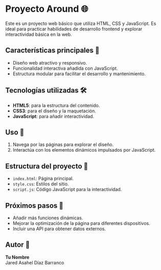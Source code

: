 # Proyecto Around 🌐  

Este es un proyecto web básico que utiliza HTML, CSS y JavaScript. Es ideal para practicar habilidades de desarrollo frontend y explorar interactividad básica en la web.  

## Características principales 🚀  
- Diseño web atractivo y responsivo.  
- Funcionalidad interactiva añadida con JavaScript.  
- Estructura modular para facilitar el desarrollo y mantenimiento.  

## Tecnologías utilizadas 🛠️  
- **HTML5**: para la estructura del contenido.  
- **CSS3**: para el diseño y la maquetación.  
- **JavaScript**: para añadir interactividad.  

## Uso 📖  
1. Navega por las páginas para explorar el diseño.  
2. Interactúa con los elementos dinámicos impulsados por JavaScript.  

## Estructura del proyecto 📂  
- `index.html`: Página principal.  
- `style.css`: Estilos del sitio.  
- `script.js`: Código JavaScript para la interactividad.  

## Próximos pasos 🔮  
- Añadir más funciones dinámicas.  
- Mejorar la optimización de la página para diferentes dispositivos.  
- Incluir una API para obtener datos externos.  

## Autor 👤  
**Tu Nombre**  
Jared Asahel Díaz Barranco  
